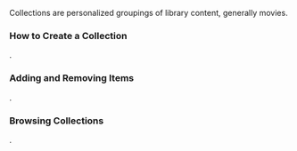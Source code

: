 Collections are personalized groupings of library content, generally movies. 

### How to Create a Collection

.

### Adding and Removing Items

.

### Browsing Collections

.